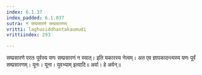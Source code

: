 ```yaml
---
index: 6.1.37
index_padded: 6.1.037
sutra: न सम्प्रसारणे सम्प्रसारणम्
vritti: laghusiddhantakaumudi
vrittiindex: 293

---
```

सम्प्रसारणे परतः पूर्वस्य यणः सम्प्रसारणं न स्यात्। इति यकारस्य नेत्वम्। अत एव ज्ञापकादन्त्यस्य यणः पूर्वं सम्प्रसारणम्। यूनः। यूना। युवभ्याम् इत्यादि॥ अर्वा। हे अर्वन्॥